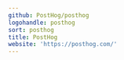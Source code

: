 ```yaml
---
github: PostHog/posthog
logohandle: posthog
sort: posthog
title: PostHog
website: 'https://posthog.com/'
---
```

